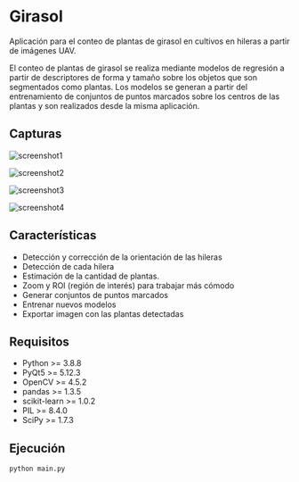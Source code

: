 # Girasol

Aplicación para el conteo de plantas de girasol en cultivos en hileras a partir de imágenes UAV.

El conteo de plantas de girasol se realiza mediante modelos de regresión a partir de descriptores de forma y tamaño sobre los objetos que son segmentados como plantas. Los modelos se generan a partir del entrenamiento de conjuntos de puntos marcados sobre los centros de las plantas y son realizados desde la misma aplicación.

## Capturas

![screenshot1](https://user-images.githubusercontent.com/75378876/176986446-b894df29-db65-4c27-9a5c-f9be1cf801aa.png)

![screenshot2](https://user-images.githubusercontent.com/75378876/176986449-479e3feb-9b25-4efa-b0ec-7543ccdcd853.png)

![screenshot3](https://user-images.githubusercontent.com/75378876/176986451-da5a1398-7c3c-49f9-be13-571aad8ab11a.png)

![screenshot4](https://user-images.githubusercontent.com/75378876/176986452-cba227e9-190c-4684-bbb3-036bc742bff8.png)

## Características

* Detección y corrección de la orientación de las hileras
* Detección de cada hilera
* Estimación de la cantidad de plantas.
* Zoom y ROI (región de interés) para trabajar más cómodo
* Generar conjuntos de puntos marcados
* Entrenar nuevos modelos
* Exportar imagen con las plantas detectadas

## Requisitos

* Python >= 3.8.8
* PyQt5 >= 5.12.3
* OpenCV >= 4.5.2
* pandas >= 1.3.5
* scikit-learn >= 1.0.2
* PIL >= 8.4.0
* SciPy >= 1.7.3

## Ejecución

```
python main.py
```
